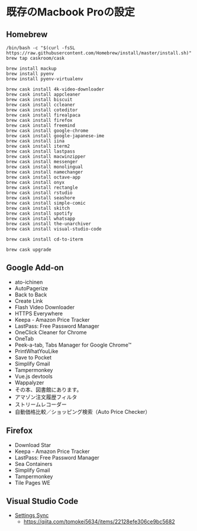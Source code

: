 # 既存のMacbook Proの設定

## Homebrew

```shell
/bin/bash -c "$(curl -fsSL https://raw.githubusercontent.com/Homebrew/install/master/install.sh)"
brew tap caskroom/cask

brew install mackup
brew install pyenv
brew install pyenv-virtualenv

brew cask install 4k-video-downloader
brew cask install appcleaner
brew cask install biscuit
brew cask install ccleaner
brew cask install coteditor
brew cask install firealpaca
brew cask install firefox
brew cask install freemind
brew cask install google-chrome
brew cask install google-japanese-ime
brew cask install iina
brew cask install iterm2
brew cask install lastpass
brew cask install macwinzipper
brew cask install messenger
brew cask install monolingual
brew cask install namechanger
brew cask install octave-app
brew cask install onyx
brew cask install rectangle
brew cask install rstudio
brew cask install seashore
brew cask install simple-comic
brew cask install skitch
brew cask install spotify
brew cask install whatsapp
brew cask install the-unarchiver
brew cask install visual-studio-code

brew cask install cd-to-iterm

brew cask upgrade
```

## Google Add-on

* ato-ichinen
* AutoPagerize
* Back to Back
* Create Link
* Flash Video Downloader
* HTTPS Everywhere
* Keepa - Amazon Price Tracker
* LastPass: Free Password Manager
* OneClick Cleaner for Chrome
* OneTab
* Peek-a-tab, Tabs Manager for Google Chrome™
* PrintWhatYouLike
* Save to Pocket
* Simplify Gmail
* Tampermonkey
* Vue.js devtools
* Wappalyzer
* その本、図書館にあります。
* アマゾン注文履歴フィルタ
* ストリームレコーダー
* 自動価格比較／ショッピング検索（Auto Price Checker）

## Firefox

* Download Star
* Keepa - Amazon Price Tracker
* LastPass: Free Password Manager
* Sea Containers
* Simplify Gmail
* Tampermonkey
* Tile Pages WE

## Visual Studio Code

* [Settings Sync](https://marketplace.visualstudio.com/items?itemName=Shan.code-settings-sync)
  * https://qiita.com/tomokei5634/items/22128efe306ce9bc5682
